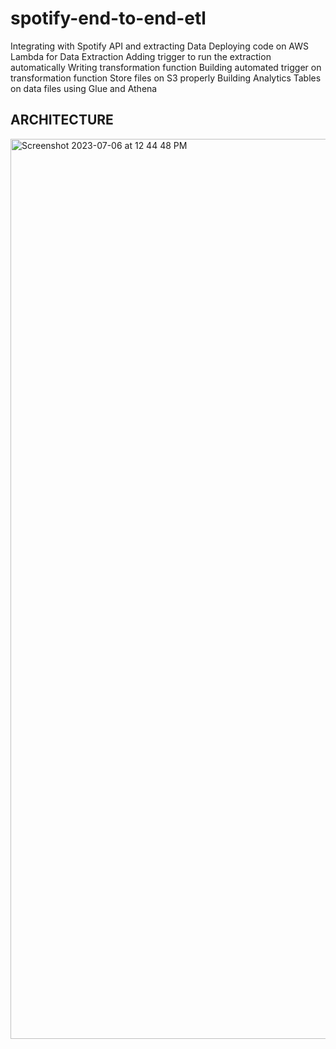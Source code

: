 # spotify-end-to-end-etl

Integrating with Spotify API and extracting Data
Deploying code on AWS Lambda for Data Extraction
Adding trigger to run the extraction automatically
Writing transformation function
Building automated trigger on transformation function
Store files on S3 properly
Building Analytics Tables on data files using Glue and Athena

## ARCHITECTURE
<img width="1440" alt="Screenshot 2023-07-06 at 12 44 48 PM" src="https://github.com/shouryasinghchouhan2/spotify-end-to-end-etl/assets/34641466/09b52058-ba42-4c71-913c-189095863ea9">
